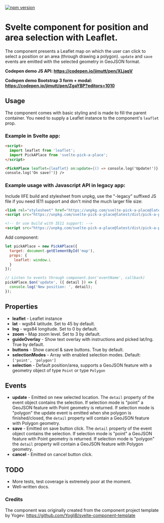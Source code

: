 [![npm version](https://badge.fury.io/js/svelte-pick-a-place.png)](https://badge.fury.io/js/svelte-pick-a-place)

# Svelte component for position and area selection with Leaflet.

The component presents a Leaflet map on which the user can click to select a position or an area (through drawing a polygon). `update` and `save` events are emitted with the selected geometry in GeoJSON format.

**Codepen demo JS API: https://codepen.io/jimutt/pen/XLjaqV**

**Codepen demo Bootstrap 3 form + modal: https://codepen.io/jimutt/pen/ZgaYBP?editors=1010**

## Usage

The component comes with basic styling and is made to fill the parent container. You need to supply a Leaflet instance to the component's `leaflet` prop.

### Example in Svelte app:

```html
<script>
  import leaflet from 'leaflet';
  import PickAPlace from 'svelte-pick-a-place';
</script>

<PickAPlace leaflet={leaflet} on:update={() => console.log('Update!')} on:save={() =>
console.log('On save!')} />
```

### Example usage with Javascript API in legacy app:

Include IIFE build and stylesheet from unpkg, use the "-legacy" suffixed JS file if you need IE11 support and don't mind the much larger file size:

```html
<link rel="stylesheet" href="https://unpkg.com/svelte-pick-a-place@latest/dist/pick-a-place.css" />
<script src="https://unpkg.com/svelte-pick-a-place@latest/dist/pick-a-place.min.js"></script>

<!-- Or use build with IE11 support: -->
<script src="https://unpkg.com/svelte-pick-a-place@latest/dist/pick-a-place-legacy.min.js"></script>
```

Add component:

```javascript
let pickAPlace = new PickAPlace({
  target: document.getElementById('map'),
  props: {
    leaflet: window.L
  }
});

// Listen to events through component.$on('eventName', callback)
pickAPlace.$on('update', ({ detail }) => {
  console.log('New position: ', detail);
});
```

## Properties

- **leaflet** - Leaflet instance
- **lat** - wgs84 latitude. Set to 45 by default.
- **lng** - wgs84 longitude. Set to 0 by default.
- **zoom** - Map zoom level. Set to 3 by default.
- **guideOverlay** - Show text overlay with instructions and picked lat/lng. True by default.
- **buttons** - Show cancel & save buttons. True by default.
- **selectionModes** - Array with enabled selection modes. Default: `['point', 'polygon']`
- **selection** - Default position/area, supports a GeoJSON feature with a geometry object of type `Point` or type `Polygon`

## Events

- **update** - Emitted on new selected location. The `detail` property of the event object contains the selection. If selection mode is "point" a GeoJSON feature with Point geometry is returned. If selection mode is "polygon" the update event is emitted when she polygon is finished/closed, the `detail` property will contain a GeoJSON feature with Polygon geometry.
- **save** - Emitted on save button click. The `detail` property of the event object contains the selection. If selection mode is "point" a GeoJSON feature with Point geometry is returned. If selection mode is "polygon" the `detail` property will contain a GeoJSON feature with Polygon geometry.
- **cancel** - Emitted on cancel button click.

## TODO

- More tests, test coverage is extremely poor at the moment.
- Well-written docs.

### Credits

The component was originally created from the component project template by Yogev: https://github.com/YogliB/svelte-component-template
